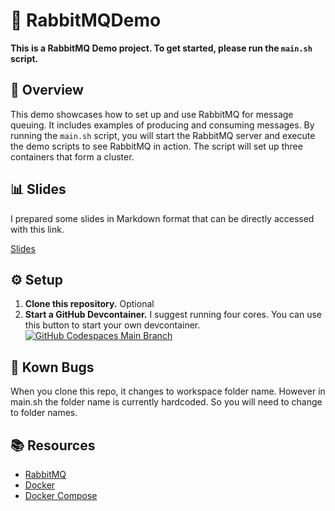# 🐰 RabbitMQDemo

**This is a RabbitMQ Demo project. To get started, please run the `main.sh` script.**

## 📖 Overview

This demo showcases how to set up and use RabbitMQ for message queuing. It includes examples of producing and consuming messages. By running the `main.sh` script, you will start the RabbitMQ server and execute the demo scripts to see RabbitMQ in action. The script will set up three containers that form a cluster.

## 📊 Slides

I prepared some slides in Markdown format that can be directly accessed with this link.

[Slides](slides/1.md)

## ⚙️ Setup

1. **Clone this repository.** Optional
2. **Start a GitHub Devcontainer.** I suggest running four cores. You can use this button to start your own devcontainer.
  [![GitHub Codespaces Main Branch](https://github.com/codespaces/badge.svg)](https://github.com/codespaces/new?hide_repo_select=true&ref=main&repo=841888534)

## 🐛 Kown Bugs
When you clone this repo, it changes to workspace folder name. However in main.sh the folder name is currently hardcoded. So you will need to change to folder names.


## 📚 Resources

- [RabbitMQ](https://www.rabbitmq.com/)
- [Docker](https://www.docker.com/)
- [Docker Compose](https://docs.docker.com/compose/)

